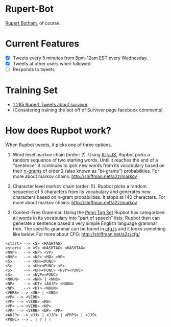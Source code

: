 # Rupert-Bot
[Rupert Botham](http://twitter.com/rupbot), of course.

# Current Features
* [x] Tweets every 5 minutes from 8pm-12am EST every Wednesday.
* [x] Tweets at other users when followed.
* [ ] Responds to tweets

# Training Set
* [1,285 Rupert Tweets about survivor](https://github.com/shiffman/Rupert-Bot/blob/gh-pages/node/rupert.txt)
* (Considering training the bot off of Survivor page facebook comments)

# How does Rupbot work?

When Rupbot tweets, it picks one of three options.

1. Word level markov chain (order: 2).  Using [RiTaJS](https://github.com/dhowe/RiTaJS/), Rupbot picks a random sequence of two starting words.  Until it reaches the end of a "sentence" it continues to ipck new words from its vocabulary based on their [n-grams](https://en.wikipedia.org/wiki/N-gram) of order 2 (also known as "bi-grams") probabilities.  For more about markov chains: http://shiffman.net/a2z/markov

2. Character level markov chain (order: 5).  Rupbot picks a random sequence of 5 characters from its vocabulary and generates new characters based on n-gram probabilities.  It stops at 140 characters. For more about markov chains: http://shiffman.net/a2z/markov

3. Context-Free Grammar.  Using the [Penn Tag Set](https://www.ling.upenn.edu/courses/Fall_2003/ling001/penn_treebank_pos.html) Rupbot has categorized all words in its vocabulary into "part of speech" lists.  Rupbot then can generate a sentence based a very simple English language grammar tree.  The specific grammar can be found in [cfg.js](https://github.com/shiffman/Rupert-Bot/blob/gh-pages/node/cfg.js) and it looks something like below.  For more about CFG: http://shiffman.net/a2z/cfg/

```
<start> --> <S> <HASHTAG>
<start> --> <S> <HASHTAG> <HASHTAG>
<NVP>   --> <NP> <VP>
<NVP>   --> <NP> <MD> <VP>
<S>     --> <UH><PUNC>
<S>     --> <UH><PUNC> <S>
<S>     --> <UH><PUNC> <NVP><PUNC>
<S>     --> <NVP><PUNC>
<NOUN>  --> <NN> | <NNS>
<NP>    --> <DT> <ADJP> <NOUN>
<NP>    --> <DT> <NOUN>
<VERB> --> <VB> | <VBD>
<VP> --> <VERB>
<VP> --> <VERB> <RB>
<VP> --> <VERB> <NP>
<VP> --> <VERB> <NP> <PP>
<ADJP> --> <JJ> | <JJR> | <PRP$> | <JJS>
<PUNC> --> . | ? | !
```

